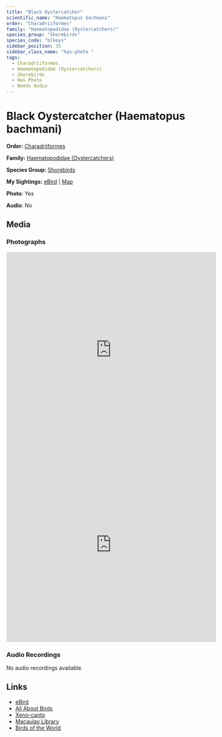 ```yaml
---
title: "Black Oystercatcher"
scientific_name: "Haematopus bachmani"
order: "Charadriiformes"
family: "Haematopodidae (Oystercatchers)"
species_group: "Shorebirds"
species_code: "blkoys"
sidebar_position: 35
sidebar_class_name: "has-photo "
tags: 
  - Charadriiformes
  - Haematopodidae (Oystercatchers)
  - Shorebirds
  - Has Photo
  - Needs Audio
---
```


# Black Oystercatcher (Haematopus bachmani)

**Order:** [Charadriiformes](/tags/charadriiformes)

**Family:** [Haematopodidae (Oystercatchers)](/tags/haematopodidae-oystercatchers)

**Species Group:** [Shorebirds](/tags/shorebirds)

**My Sightings:** [eBird](https://ebird.org/lifelist?r=world&time=life&spp=blkoys) | [Map](/map?species_code=blkoys)

**Photo**: Yes 

**Audio**: No

## Media
### Photographs
<iframe src="https://macaulaylibrary.org/asset/619242520/embed" width="550" height="510" frameborder="0" allowfullscreen></iframe>
<iframe src="https://macaulaylibrary.org/asset/619242521/embed" width="550" height="510" frameborder="0" allowfullscreen></iframe>

### Audio Recordings
No audio recordings available.

## Links
* [eBird](https://ebird.org/species/blkoys) 
* [All About Birds](https://www.allaboutbirds.org/guide/blkoys) 
* [Xeno-canto](https://www.xeno-canto.org/species/haematopus-bachmani) 
* [Macaulay Library](https://search.macaulaylibrary.org/catalog?taxonCode=blkoys&sort=rating_rank_desc)
* [Birds of the World](https://birdsoftheworld.org/bow/species/blkoys)
